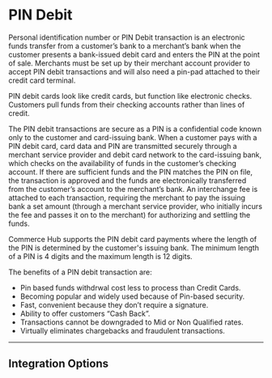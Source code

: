 

# PIN Debit

Personal identification number or PIN Debit transaction is an electronic funds transfer from a customer’s bank to a merchant’s bank when the customer presents a bank-issued debit card and enters the PIN at the point of sale. Merchants must be set up by their merchant account provider to accept PIN debit transactions and will also need a pin-pad attached to their credit card terminal.

PIN debit cards look like credit cards, but function like electronic checks. Customers pull funds from their checking accounts rather than lines of credit.

The PIN debit transactions are secure as a PIN is a confidential code known only to the customer and card-issuing bank. When a customer pays with a PIN debit card, card data and PIN are transmitted securely through a merchant service provider and debit card network to the card-issuing bank, which checks on the availability of funds in the customer’s checking account. If there are sufficient funds and the PIN matches the PIN on file, the transaction is approved and the funds are electronically transferred from the customer’s account to the merchant’s bank. An interchange fee is attached to each transaction, requiring the merchant to pay the issuing bank a set amount (through a merchant service provider, who initially incurs the fee and passes it on to the merchant) for authorizing and settling the funds.

Commerce Hub supports the PIN debit card payments where the length of the PIN is determined by the customer's issuing bank. The minimum length of a PIN is 4 digits and the maximum length is 12 digits.

The benefits of a PIN debit transaction are:
- Pin based funds withdrwal cost less to process than Credit Cards.
- Becoming popular and widely used because of Pin-based security.
- Fast, convenient because they don’t require a signature.
- Ability to offer customers “Cash Back”.
- Transactions cannot be downgraded to Mid or Non Qualified rates.
- Virtually eliminates chargebacks and fraudulent transactions.

---

## Integration Options


<!-- type: row -->

<!-- type: card
title: PIN Debit Request
description: 
link: ?path=docs/Resources/Guides/Debit/PIN_Debit/PIN_Debit_Request.md
-->

<!-- type: card
title: Key Management
description: 
link: ?path=
-->

<!-- type: card
title: Additional Features
description: 
link:
-->

<!-- type: row-end -->
